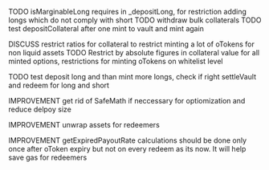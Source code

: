 TODO isMarginableLong requires in \_depositLong, for restriction adding longs which do not comply with short
TODO withdraw bulk collaterals
TODO test depositCollateral after one mint to vault and mint again

DISCUSS restrict ratios for collateral to restrict minting a lot of oTokens for non liquid assets
TODO Restrict by absolute figures in collateral value for all minted options, restrictions for minting oTokens on whitelist level

TODO test deposit long and than mint more longs, check if right settleVault and redeem for long and short

IMPROVEMENT get rid of SafeMath if neccessary for optiomization and reduce delpoy size

IMPROVEMENT unwrap assets for redeemers

IMPROVEMENT getExpiredPayoutRate calculations should be done only once after oToken expiry but not on every redeem as its now. It will help save gas for redeemers
